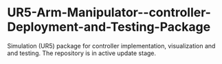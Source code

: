 # UR5-Arm-Manipulator--controller-Deployment-and-Testing-Package
Simulation (UR5) package for controller implementation, visualization and  and testing. The repository is in active update stage.   
